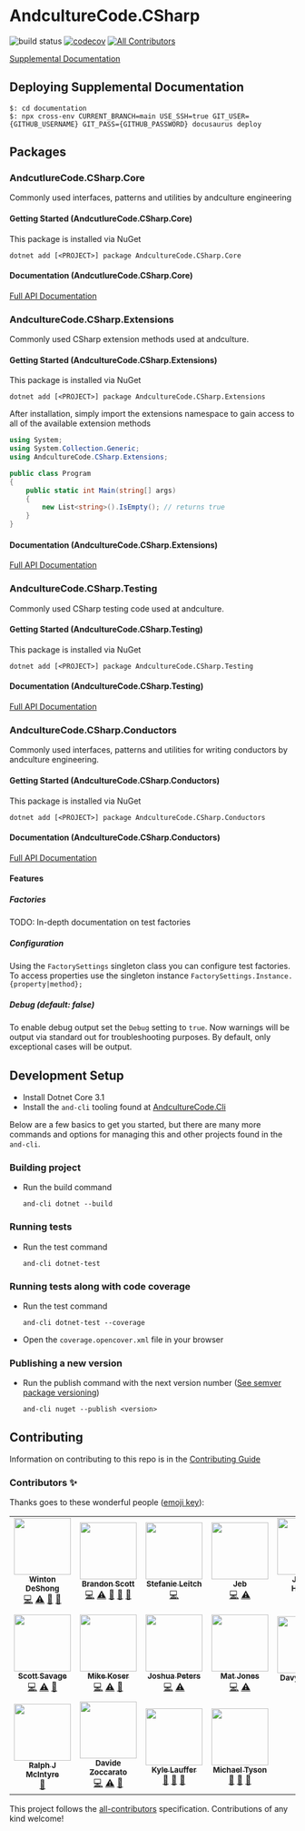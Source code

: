 # AndcultureCode.CSharp

![build status](https://github.com/AndcultureCode/AndcultureCode.CSharp/actions/workflows/build.yaml/badge.svg)
[![codecov](https://codecov.io/gh/AndcultureCode/AndcultureCode.CSharp/branch/main/graph/badge.svg)](https://codecov.io/gh/AndcultureCode/AndcultureCode.CSharp) <!-- ALL-CONTRIBUTORS-BADGE:START - Do not remove or modify this section -->
[![All Contributors](https://img.shields.io/badge/all_contributors-18-orange.svg?style=flat-square)](#contributors-)
<!-- ALL-CONTRIBUTORS-BADGE:END -->

[Supplemental Documentation](https://andculturecode.github.io/AndcultureCode.CSharp)

## Deploying Supplemental Documentation

```shell
$: cd documentation
$: npx cross-env CURRENT_BRANCH=main USE_SSH=true GIT_USER={GITHUB_USERNAME} GIT_PASS={GITHUB_PASSWORD} docusaurus deploy
```

## Packages

### AndcutlureCode.CSharp.Core

Commonly used interfaces, patterns and utilities by andculture engineering

#### Getting Started (AndcutlureCode.CSharp.Core)

This package is installed via NuGet

```shell
dotnet add [<PROJECT>] package AndcultureCode.CSharp.Core
```

#### Documentation (AndcutlureCode.CSharp.Core)

[Full API Documentation](src/Core/Core.md)

### AndcultureCode.CSharp.Extensions

Commonly used CSharp extension methods used at andculture.

#### Getting Started (AndcultureCode.CSharp.Extensions)

This package is installed via NuGet

```shell
dotnet add [<PROJECT>] package AndcultureCode.CSharp.Extensions
```

After installation, simply import the extensions namespace to gain access
to all of the available extension methods

```csharp
using System;
using System.Collection.Generic;
using AndcultureCode.CSharp.Extensions;

public class Program
{
    public static int Main(string[] args)
    {
        new List<string>().IsEmpty(); // returns true
    }
}
```

#### Documentation (AndcultureCode.CSharp.Extensions)

[Full API Documentation](src/Extensions/Extensions.md)

### AndcultureCode.CSharp.Testing

Commonly used CSharp testing code used at andculture.

#### Getting Started (AndcultureCode.CSharp.Testing)

This package is installed via NuGet

```shell
dotnet add [<PROJECT>] package AndcultureCode.CSharp.Testing
```

#### Documentation (AndcultureCode.CSharp.Testing)

[Full API Documentation](src/Testing/Testing.md)

### AndcultureCode.CSharp.Conductors

Commonly used interfaces, patterns and utilities for writing conductors by andculture engineering.

#### Getting Started (AndcultureCode.CSharp.Conductors)

This package is installed via NuGet

```shell
dotnet add [<PROJECT>] package AndcultureCode.CSharp.Conductors
```

#### Documentation (AndcultureCode.CSharp.Conductors)

[Full API Documentation](src/Conductors/Conductors.md)

#### Features

##### Factories

TODO: In-depth documentation on test factories

##### Configuration

Using the `FactorySettings` singleton class you can configure test factories. To access properties use the singleton instance `FactorySettings.Instance.{property|method};`

##### Debug (default: false)

To enable debug output set the `Debug` setting to `true`. Now warnings will be output via standard out for troubleshooting purposes. By default, only exceptional cases will be output.

## Development Setup

- Install Dotnet Core 3.1
- Install the `and-cli` tooling found at [AndcultureCode.Cli](https://github.com/AndcultureCode/AndcultureCode.Cli)

Below are a few basics to get you started, but there are many more commands and options for managing this and other projects found in the `and-cli`.

### Building project

- Run the build command

    ```shell
    and-cli dotnet --build
    ```

### Running tests

- Run the test command

    ```shell
    and-cli dotnet-test
    ```

### Running tests along with code coverage

- Run the test command

    ```shell
    and-cli dotnet-test --coverage
    ```

- Open the `coverage.opencover.xml` file in your browser

### Publishing a new version

- Run the publish command with the next version number ([See semver package versioning](https://docs.microsoft.com/en-us/nuget/concepts/package-versioning))

    ```shell
    and-cli nuget --publish <version>
    ```

## Contributing

Information on contributing to this repo is in the [Contributing Guide](CONTRIBUTING.md)

### Contributors ✨

Thanks goes to these wonderful people ([emoji key](https://allcontributors.org/docs/en/emoji-key)):

<!-- ALL-CONTRIBUTORS-LIST:START - Do not remove or modify this section -->
<!-- prettier-ignore-start -->
<!-- markdownlint-disable -->
<table>
  <tr>
    <td align="center"><a href="http://www.winton.me/"><img src="https://avatars.githubusercontent.com/u/48424?v=4?s=100" width="100px;" alt=""/><br /><sub><b>Winton DeShong</b></sub></a><br /><a href="https://github.com/AndcultureCode/AndcultureCode.CSharp/commits?author=wintondeshong" title="Code">💻</a> <a href="https://github.com/AndcultureCode/AndcultureCode.CSharp/commits?author=wintondeshong" title="Tests">⚠️</a> <a href="https://github.com/AndcultureCode/AndcultureCode.CSharp/commits?author=wintondeshong" title="Documentation">📖</a> <a href="https://github.com/AndcultureCode/AndcultureCode.CSharp/pulls?q=is%3Apr+reviewed-by%3Awintondeshong" title="Reviewed Pull Requests">👀</a></td>
    <td align="center"><a href="https://github.com/brandongregoryscott"><img src="https://avatars.githubusercontent.com/u/11774799?v=4?s=100" width="100px;" alt=""/><br /><sub><b>Brandon Scott</b></sub></a><br /><a href="https://github.com/AndcultureCode/AndcultureCode.CSharp/commits?author=brandongregoryscott" title="Code">💻</a> <a href="https://github.com/AndcultureCode/AndcultureCode.CSharp/commits?author=brandongregoryscott" title="Tests">⚠️</a> <a href="#maintenance-brandongregoryscott" title="Maintenance">🚧</a> <a href="https://github.com/AndcultureCode/AndcultureCode.CSharp/pulls?q=is%3Apr+reviewed-by%3Abrandongregoryscott" title="Reviewed Pull Requests">👀</a> <a href="https://github.com/AndcultureCode/AndcultureCode.CSharp/commits?author=brandongregoryscott" title="Documentation">📖</a></td>
    <td align="center"><a href="https://github.com/Stefanie899"><img src="https://avatars.githubusercontent.com/u/37462028?v=4?s=100" width="100px;" alt=""/><br /><sub><b>Stefanie Leitch</b></sub></a><br /><a href="https://github.com/AndcultureCode/AndcultureCode.CSharp/commits?author=Stefanie899" title="Code">💻</a></td>
    <td align="center"><a href="http://jebediahelliott.com"><img src="https://avatars.githubusercontent.com/u/26680652?v=4?s=100" width="100px;" alt=""/><br /><sub><b>Jeb</b></sub></a><br /><a href="https://github.com/AndcultureCode/AndcultureCode.CSharp/commits?author=jebediahelliott" title="Code">💻</a> <a href="https://github.com/AndcultureCode/AndcultureCode.CSharp/commits?author=jebediahelliott" title="Tests">⚠️</a></td>
    <td align="center"><a href="https://github.com/jhugs"><img src="https://avatars.githubusercontent.com/u/14300627?v=4?s=100" width="100px;" alt=""/><br /><sub><b>Joshua Hughes</b></sub></a><br /><a href="https://github.com/AndcultureCode/AndcultureCode.CSharp/commits?author=jhugs" title="Code">💻</a> <a href="https://github.com/AndcultureCode/AndcultureCode.CSharp/pulls?q=is%3Apr+reviewed-by%3Ajhugs" title="Reviewed Pull Requests">👀</a></td>
    <td align="center"><a href="http://resume.dylanjustice.com"><img src="https://avatars.githubusercontent.com/u/22502365?v=4?s=100" width="100px;" alt=""/><br /><sub><b>Dylan Justice</b></sub></a><br /><a href="https://github.com/AndcultureCode/AndcultureCode.CSharp/commits?author=dylanjustice" title="Code">💻</a> <a href="https://github.com/AndcultureCode/AndcultureCode.CSharp/commits?author=dylanjustice" title="Tests">⚠️</a> <a href="https://github.com/AndcultureCode/AndcultureCode.CSharp/commits?author=dylanjustice" title="Documentation">📖</a></td>
    <td align="center"><a href="https://www.saidshah.com"><img src="https://avatars.githubusercontent.com/u/19719299?v=4?s=100" width="100px;" alt=""/><br /><sub><b>Said B Shah</b></sub></a><br /><a href="https://github.com/AndcultureCode/AndcultureCode.CSharp/commits?author=SaidShah" title="Documentation">📖</a> <a href="https://github.com/AndcultureCode/AndcultureCode.CSharp/commits?author=SaidShah" title="Code">💻</a> <a href="#maintenance-SaidShah" title="Maintenance">🚧</a></td>
  </tr>
  <tr>
    <td align="center"><a href="http://www.snsavage.com"><img src="https://avatars.githubusercontent.com/u/6299224?v=4?s=100" width="100px;" alt=""/><br /><sub><b>Scott Savage</b></sub></a><br /><a href="https://github.com/AndcultureCode/AndcultureCode.CSharp/commits?author=snsavage" title="Code">💻</a> <a href="https://github.com/AndcultureCode/AndcultureCode.CSharp/commits?author=snsavage" title="Tests">⚠️</a> <a href="https://github.com/AndcultureCode/AndcultureCode.CSharp/commits?author=snsavage" title="Documentation">📖</a></td>
    <td align="center"><a href="https://github.com/HeyKos"><img src="https://avatars.githubusercontent.com/u/5178698?v=4?s=100" width="100px;" alt=""/><br /><sub><b>Mike Koser</b></sub></a><br /><a href="https://github.com/AndcultureCode/AndcultureCode.CSharp/commits?author=HeyKos" title="Code">💻</a> <a href="https://github.com/AndcultureCode/AndcultureCode.CSharp/commits?author=HeyKos" title="Tests">⚠️</a> <a href="https://github.com/AndcultureCode/AndcultureCode.CSharp/pulls?q=is%3Apr+reviewed-by%3AHeyKos" title="Reviewed Pull Requests">👀</a></td>
    <td align="center"><a href="https://github.com/joshuapeters"><img src="https://avatars.githubusercontent.com/u/9259962?v=4?s=100" width="100px;" alt=""/><br /><sub><b>Joshua Peters</b></sub></a><br /><a href="https://github.com/AndcultureCode/AndcultureCode.CSharp/commits?author=joshuapeters" title="Code">💻</a> <a href="https://github.com/AndcultureCode/AndcultureCode.CSharp/commits?author=joshuapeters" title="Tests">⚠️</a></td>
    <td align="center"><a href="https://mjones.network"><img src="https://avatars.githubusercontent.com/u/8648891?v=4?s=100" width="100px;" alt=""/><br /><sub><b>Mat Jones</b></sub></a><br /><a href="https://github.com/AndcultureCode/AndcultureCode.CSharp/commits?author=mrjones2014" title="Code">💻</a> <a href="https://github.com/AndcultureCode/AndcultureCode.CSharp/commits?author=mrjones2014" title="Tests">⚠️</a></td>
    <td align="center"><a href="https://dev.to/fluffynuts"><img src="https://avatars.githubusercontent.com/u/4669340?v=4?s=100" width="100px;" alt=""/><br /><sub><b>Davyd McColl</b></sub></a><br /><a href="https://github.com/AndcultureCode/AndcultureCode.CSharp/commits?author=fluffynuts" title="Tests">⚠️</a></td>
    <td align="center"><a href="https://github.com/kamal-mansouri"><img src="https://avatars.githubusercontent.com/u/31888169?v=4?s=100" width="100px;" alt=""/><br /><sub><b>kamal-mansouri</b></sub></a><br /><a href="https://github.com/AndcultureCode/AndcultureCode.CSharp/commits?author=kamal-mansouri" title="Tests">⚠️</a></td>
    <td align="center"><a href="https://github.com/jstevenson"><img src="https://avatars.githubusercontent.com/u/91424?v=4?s=100" width="100px;" alt=""/><br /><sub><b>Jim Stevenson</b></sub></a><br /><a href="https://github.com/AndcultureCode/AndcultureCode.CSharp/pulls?q=is%3Apr+reviewed-by%3Ajstevenson" title="Reviewed Pull Requests">👀</a></td>
  </tr>
  <tr>
    <td align="center"><a href="http://www.ralphjmcintyre.com"><img src="https://avatars.githubusercontent.com/u/8047934?v=4?s=100" width="100px;" alt=""/><br /><sub><b>Ralph J McIntyre</b></sub></a><br /><a href="#maintenance-ralphjmcintyre" title="Maintenance">🚧</a></td>
    <td align="center"><a href="https://www.davidezoccarato.cloud/"><img src="https://avatars.githubusercontent.com/u/9533250?v=4?s=100" width="100px;" alt=""/><br /><sub><b>Davide Zoccarato</b></sub></a><br /><a href="https://github.com/AndcultureCode/AndcultureCode.CSharp/commits?author=dzoccarato" title="Code">💻</a> <a href="https://github.com/AndcultureCode/AndcultureCode.CSharp/commits?author=dzoccarato" title="Tests">⚠️</a> <a href="https://github.com/AndcultureCode/AndcultureCode.CSharp/commits?author=dzoccarato" title="Documentation">📖</a></td>
    <td align="center"><a href="https://github.com/klauffer"><img src="https://avatars.githubusercontent.com/u/32967525?v=4?s=100" width="100px;" alt=""/><br /><sub><b>Kyle Lauffer</b></sub></a><br /><a href="#maintenance-klauffer" title="Maintenance">🚧</a> <a href="#projectManagement-klauffer" title="Project Management">📆</a> <a href="https://github.com/AndcultureCode/AndcultureCode.CSharp/pulls?q=is%3Apr+reviewed-by%3Aklauffer" title="Reviewed Pull Requests">👀</a></td>
    <td align="center"><a href="http://mytydev.com"><img src="https://avatars.githubusercontent.com/u/37794?v=4?s=100" width="100px;" alt=""/><br /><sub><b>Michael Tyson</b></sub></a><br /><a href="#maintenance-myty" title="Maintenance">🚧</a> <a href="#projectManagement-myty" title="Project Management">📆</a> <a href="https://github.com/AndcultureCode/AndcultureCode.CSharp/pulls?q=is%3Apr+reviewed-by%3Amyty" title="Reviewed Pull Requests">👀</a></td>
  </tr>
</table>

<!-- markdownlint-restore -->
<!-- prettier-ignore-end -->

<!-- ALL-CONTRIBUTORS-LIST:END -->

This project follows the [all-contributors](https://github.com/all-contributors/all-contributors) specification. Contributions of any kind welcome!
